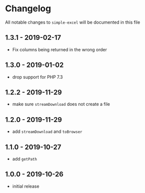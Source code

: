 # Changelog

All notable changes to `simple-excel` will be documented in this file


## 1.3.1 - 2019-02-17

- Fix columns being returned in the wrong order

## 1.3.0 - 2019-01-02

- drop support for PHP 7.3

## 1.2.2 - 2019-11-29

- make sure `streamDownload` does not create a file

## 1.2.0 - 2019-11-29

- add `streamDownload` and `toBrowser`

## 1.1.0 - 2019-10-27

- add `getPath`

## 1.0.0 - 2019-10-26

- initial release
